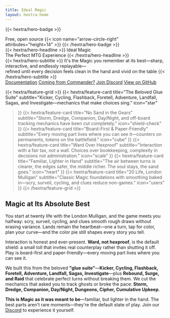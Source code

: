 ```yaml
---
title: Ideal Magic
layout: hextra-home
---
```


{{< hextra/hero-badge >}}

  <div class="hx:w-2 hx:h-2 hx:rounded-full hx:bg-primary-400"></div>
  <span>Free, open source</span>
  {{< icon name="arrow-circle-right" attributes="height=14" >}}
{{< /hextra/hero-badge >}}


<div class="hx:mt-6 hx:mb-6">
{{< hextra/hero-headline >}}
  Ideal Magic&nbsp;<br class="hx:sm:block hx:hidden" />The Perfect MTG Experience
{{< /hextra/hero-headline >}}
</div>

<div class="hx:mb-12">
{{< hextra/hero-subtitle >}}
  It's the Magic you remember at its best—sharp, interactive, and endlessly replayable—&nbsp;<br class="hx:sm:block hx:hidden" />refined until every decision feels clean in the hand and vivid on the table
{{< /hextra/hero-subtitle >}}
</div>

<div class="hx:mb-6 hx:flex hx:flex-wrap hx:gap-4 hx:justify-center hx:md:justify-start">
  <a class="fr-btn fr-btn--secondary" href="/docs">Documentation</a>
  <a class="fr-btn fr-btn--secondary" href="https://ideal-magic.com/docs/gameplay/coming-from-commander/">Coming from Commander?</a>
  <a class="fr-btn fr-btn--secondary" href="https://discord.gg/DvHRY8h3rs" target="_blank" rel="noreferrer">Join Discord</a>
  <a class="fr-btn fr-btn--secondary" href="https://github.com/dunamismax/ideal-magic" target="_blank" rel="noreferrer">View on GitHub</a>
</div>

<div class="hx:mt-6"></div>

{{< hextra/feature-grid >}}
  {{< hextra/feature-card
    title="The Beloved Glue Suite"
    subtitle="Kicker, Cycling, Flashback, Foretell, Adventure, Landfall, Sagas, and Investigate—mechanics that make choices sing."
    icon="star"
  >}}
  {{< hextra/feature-card
    title="No Sand in the Gears"
    subtitle="Storm, Dredge, Companion, Day/Night, and off-board tracking mechanics have been cut completely."
    icon="shield-check"
  >}}
  {{< hextra/feature-card
    title="Board-First & Paper-Friendly"
    subtitle="Every moving part lives where you can see it—counters on permanents, tokens on the battlefield."
    icon="cube"
  >}}
  {{< hextra/feature-card
    title="Ward Over Hexproof"
    subtitle="Interaction with a fair tax, not a wall. Choices over bookkeeping, complexity in decisions not administration."
    icon="scale"
  >}}
  {{< hextra/feature-card
    title="Familiar, Lighter in Hand"
    subtitle="The air between turns is clearer, the edges safer, the middle richer. The soul stays, the sand goes."
    icon="heart"
  >}}
  {{< hextra/feature-card
    title="20 Life, London Mulligan"
    subtitle="Classic Magic foundations with smoothing baked in—scry, surveil, cycling, and clues reduce non-games."
    icon="users"
  >}}
{{< /hextra/feature-grid >}}

<div class="hx:mt-12"></div>

## Magic at Its Absolute Best

You start at twenty life with the London Mulligan, and the game meets you halfway: scry, surveil, cycling, and clues smooth rough draws without erasing variance. Lands remain the heartbeat—one a turn, tap for color, plan your curve—and the color pie still shapes every story you tell.

Interaction is honest and ever-present. **Ward, not hexproof**, is the default shield: a small toll that invites real counterplay rather than shutting it off. Play is board-first and paper-friendly—every moving part lives where you can see it.

We built this from the beloved **"glue suite"**—**Kicker, Cycling, Flashback, Foretell, Adventure, Landfall, Sagas, Investigate**—plus **Rebound, Surge, and Raid** that celebrate perfect turns without breaking them. We cut the mechanics that asked you to track ghosts or broke the pace: **Storm, Dredge, Companion, Day/Night, Dungeons, Cipher, Cumulative Upkeep**.

**This is Magic as it was meant to be**—familiar, but lighter in the hand. The best parts aren't rare moments—they're the default state of play. Join our [Discord](https://discord.gg/DvHRY8h3rs) to experience it yourself.
